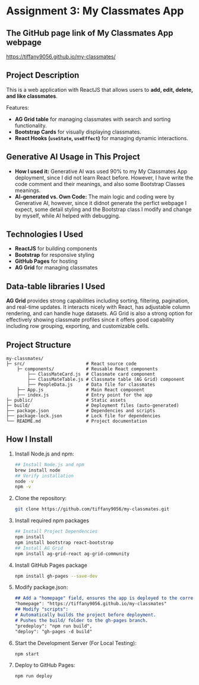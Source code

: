 # Assignment 3: My Classmates App
## The GitHub page link of My Classmates App webpage
https://tiffany9056.github.io/my-classmates/

## Project Description
<!-- This is a web application with ReactJS that will displays a list of classmates, their favorite foods, and colors. Users can clicking the Like button of the classmate. -->
This is a web application with ReactJS that allows users to **add, edit, delete, and like classmates**.

Features:
- **AG Grid table** for managing classmates with search and sorting functionality.
- **Bootstrap Cards** for visually displaying classmates.
- **React Hooks (`useState`, `useEffect`)** for managing dynamic interactions.

## Generative AI Usage in This Project
- **How I used it:** Generative AI was used 90% to my My Classmates App deployment, since I did not learn React before. However, I have write the code comment and their meanings, and also some Bootstrap Classes meanings.
- **AI-generated vs. Own Code:** The main logic and coding were by Generative AI, however, since it didnot generate the perfict webpage I expect, some detail styling and the Bootstrap class I modify and change by myself, while AI helped with debugging.

## Technologies I Used
- **ReactJS** for building components
- **Bootstrap** for responsive styling
- **GitHub Pages** for hosting
- **AG Grid** for managing classmates

## Data-table libraries I Used
**AG Grid** provides strong capabilities including sorting, filtering, pagination, and real-time updates. It interacts nicely with React, has adjustable column rendering, and can handle huge datasets. AG Grid is also a strong option for effectively showing classmate profiles since it offers good capability including row grouping, exporting, and customizable cells.

## Project Structure
```
my-classmates/
├─ src/                       # React source code
    ├─ components/            # Reusable React components
        ├── ClassMateCard.js  # Classmate card component
        ├── ClassMateTable.js # Classmate table (AG Grid) component
        ├── PeopleData.js     # Data file for classmates
    ├── App.js                # Main React component
    ├── index.js              # Entry point for the app
├─ public/                    # Static assets
├─ build/                     # Deployment files (auto-generated)
├── package.json              # Dependencies and scripts
├── package-lock.json         # Lock file for dependencies
└── README.md                 # Project documentation
```

## How I Install
1. Install Node.js and npm:
   ```bash
   ## Install Node.js and npm 
   brew install node
   ## Verify installation
   node -v
   npm -v
   ```
2. Clone the repository:
   ```bash
   git clone https://github.com/tiffany9056/my-classmates.git
   ```
3. Install required npm packages
   ```bash
   ## Install Project Dependencies
   npm install
   npm install bootstrap react-bootstrap
   ## Install AG Grid
   npm install ag-grid-react ag-grid-community
   ```
4. Install GitHub Pages package
   ```bash
   npm install gh-pages --save-dev
   ```
6. Modify package.json:
   ```md
   ## Add a "homepage" field, ensures the app is deployed to the correct URL.:
   "homepage": "https://tiffany9056.github.io/my-classmates" 
   ## Modify "scripts":
   # Automatically builds the project before deployment.
   # Pushes the build/ folder to the gh-pages branch.
   "predeploy": "npm run build", 
   "deploy": "gh-pages -d build" 
   ```
7. Start the Development Server (For Local Testing):
   ```sh
   npm start
   ```
8. Deploy to GitHub Pages:
   ```sh
   npm run deploy
   ```
